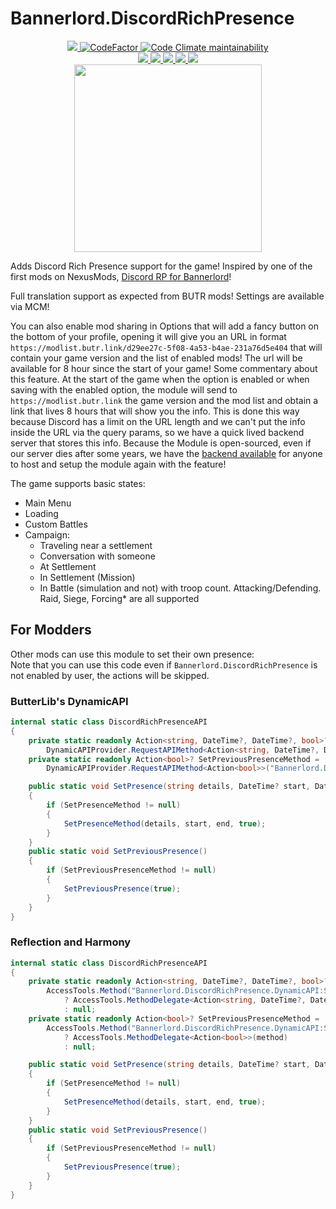 # Bannerlord.DiscordRichPresence
<p align="center">
  <a href="https://github.com/BUTR/Bannerlord.DiscordRichPresence" alt="Lines Of Code">
    <img src="https://aschey.tech/tokei/github/BUTR/Bannerlord.DiscordRichPresence?category=code" />
  </a>
  <a href="https://www.codefactor.io/repository/github/butr/bannerlord.discordrichpresence">
    <img src="https://www.codefactor.io/repository/github/butr/bannerlord.discordrichpresence/badge" alt="CodeFactor" />
  </a>
  <a href="https://codeclimate.com/github/BUTR/Bannerlord.DiscordRichPresence/maintainability">
    <img alt="Code Climate maintainability" src="https://img.shields.io/codeclimate/maintainability-percentage/BUTR/Bannerlord.DiscordRichPresence">
  </a>
  </br>
  <a href="https://www.nexusmods.com/mountandblade2bannerlord/mods/4836" alt="NexusMods DiscordRichPresence">
    <img src="https://img.shields.io/badge/NexusMods-DiscordRichPresence-yellow.svg" />
  </a>
  <a href="https://www.nexusmods.com/mountandblade2bannerlord/mods/4836" alt="NexusMods DiscordRichPresence">
    <img src="https://img.shields.io/endpoint?url=https%3A%2F%2Fnexusmods-version-pzk4e0ejol6j.runkit.sh%3FgameId%3Dmountandblade2bannerlord%26modId%3D4836" />
  </a>
  <a href="https://www.nexusmods.com/mountandblade2bannerlord/mods/4836" alt="NexusMods DiscordRichPresence">
    <img src="https://img.shields.io/endpoint?url=https%3A%2F%2Fnexusmods-downloads-ayuqql60xfxb.runkit.sh%2F%3Ftype%3Dunique%26gameId%3D3174%26modId%3D4836" />
  </a>
  <a href="https://www.nexusmods.com/mountandblade2bannerlord/mods/4836" alt="NexusMods DiscordRichPresence">
    <img src="https://img.shields.io/endpoint?url=https%3A%2F%2Fnexusmods-downloads-ayuqql60xfxb.runkit.sh%2F%3Ftype%3Dtotal%26gameId%3D3174%26modId%3D4836" />
  </a>
  <a href="https://www.nexusmods.com/mountandblade2bannerlord/mods/4836" alt="NexusMods DiscordRichPresence">
    <img src="https://img.shields.io/endpoint?url=https%3A%2F%2Fnexusmods-downloads-ayuqql60xfxb.runkit.sh%2F%3Ftype%3Dviews%26gameId%3D3174%26modId%3D4836" />
  </a>
  </br>
  <img src="https://staticdelivery.nexusmods.com/mods/3174/images/4836/4836-1670247182-153716606.png" width="300">
</p>

Adds Discord Rich Presence support for the game! Inspired by one of the first mods on NexusMods, [Discord RP for Bannerlord](https://github.com/TheDoctorOne/Discord-Rich-Presence-for-Bannerlord)! 

Full translation support as expected from BUTR mods!
Settings are available via MCM!

You can also enable mod sharing in Options that will add a fancy button on the bottom of your profile, opening it will give you an URL in format `https://modlist.butr.link/d29ee27c-5f08-4a53-b4ae-231a76d5e404` that will contain your game version and the list of enabled mods! The url will be available for 8 hour since the start of your game!
Some commentary about this feature. At the start of the game when the option is enabled or when saving with the enabled option, the module will send to `https://modlist.butr.link` the game version and the mod list and obtain a link that lives 8 hours that will show you the info. This is done this way because Discord has a limit on the URL length and we can't put the info inside the URL via the query params, so we have a quick lived backend server that stores this info.
Because the Module is open-sourced, even if our server dies after some years, we have the [backend available](https://github.com/BUTR/BUTR.ModListServer)﻿ for anyone to host and setup the module again with the feature!

The game supports basic states:

* Main Menu
* Loading
* Custom Battles
* Campaign:
  * Traveling near a settlement
  * Conversation with someone
  * At Settlement
  * In Settlement (Mission)
  * In Battle (simulation and not) with troop count. Attacking/Defending. Raid, Siege, Forcing* are all supported

## For Modders
Other mods can use this module to set their own presence:  
Note that you can use this code even if `Bannerlord.DiscordRichPresence` is not enabled by user, the actions will be skipped.
### ButterLib's DynamicAPI
```csharp
internal static class DiscordRichPresenceAPI
{
    private static readonly Action<string, DateTime?, DateTime?, bool>? SetPresenceMethod =
        DynamicAPIProvider.RequestAPIMethod<Action<string, DateTime?, DateTime?, bool>>("Bannerlord.DiscordRichPresence", "SetPresence");
    private static readonly Action<bool>? SetPreviousPresenceMethod =
        DynamicAPIProvider.RequestAPIMethod<Action<bool>>("Bannerlord.DiscordRichPresence", "SetPreviousPresence");

    public static void SetPresence(string details, DateTime? start, DateTime? end)
    {
        if (SetPresenceMethod != null)
        {
            SetPresenceMethod(details, start, end, true);
        }
    }
    public static void SetPreviousPresence()
    {
        if (SetPreviousPresenceMethod != null)
        {
            SetPreviousPresence(true);
        }
    }
}
```
### Reflection and Harmony
```csharp
internal static class DiscordRichPresenceAPI
{
    private static readonly Action<string, DateTime?, DateTime?, bool>? SetPresenceMethod =
        AccessTools.Method("Bannerlord.DiscordRichPresence.DynamicAPI:SetPresence") is { } method
            ? AccessTools.MethodDelegate<Action<string, DateTime?, DateTime?, bool>>(method)
            : null;
    private static readonly Action<bool>? SetPreviousPresenceMethod =
        AccessTools.Method("Bannerlord.DiscordRichPresence.DynamicAPI:SetPreviousPresence") is { } method
            ? AccessTools.MethodDelegate<Action<bool>>(method)
            : null;

    public static void SetPresence(string details, DateTime? start, DateTime? end)
    {
        if (SetPresenceMethod != null)
        {
            SetPresenceMethod(details, start, end, true);
        }
    }
    public static void SetPreviousPresence()
    {
        if (SetPreviousPresenceMethod != null)
        {
            SetPreviousPresence(true);
        }
    }
}
```
